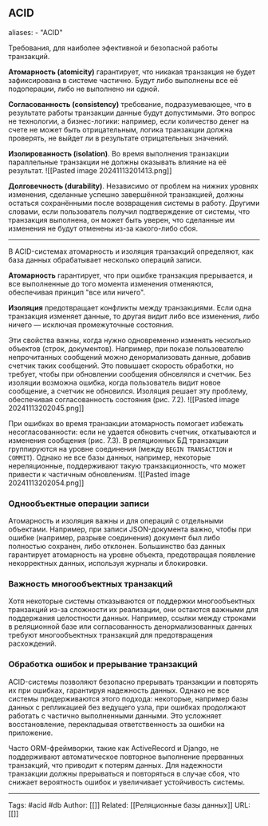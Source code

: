 ## ACID
aliases: 
	- "ACID"

Требования, для наиболее эфективной и безопасной работы транзакций.

**Атомарность (atomicity)** гарантирует, что никакая транзакция не будет зафиксирована в системе частично. Будут либо выполнены все её подоперации, либо не выполнено ни одной.

**Согласованность (consistency)** требование, подразумевающее, что в результате работы транзакции данные будут допустимыми. Это вопрос не технологии, а бизнес-логики: например, если количество денег на счете не может быть отрицательным, логика транзакции должна проверять, не выйдет ли в результате отрицательных значений.

**Изолированность (isolation)**. Во время выполнения транзакции параллельные транзакции не должны оказывать влияние на её результат.
![[Pasted image 20241113201413.png]]

**Долговечность (durability)**. Независимо от проблем на нижних уровнях изменения, сделанные успешно завершённой транзакцией, должны остаться сохранёнными после возвращения системы в работу. Другими словами, если пользователь получил подтверждение от системы, что транзакция выполнена, он может быть уверен, что сделанные им изменения не будут отменены из-за какого-либо сбоя.

---------

В ACID-системах атомарность и изоляция транзакций определяют, как база данных обрабатывает несколько операций записи.

**Атомарность** гарантирует, что при ошибке транзакция прерывается, и все выполненные до того момента изменения отменяются, обеспечивая принцип "все или ничего".

**Изоляция** предотвращает конфликты между транзакциями. Если одна транзакция изменяет данные, то другая видит либо все изменения, либо ничего — исключая промежуточные состояния.

Эти свойства важны, когда нужно одновременно изменять несколько объектов (строк, документов). Например, при показе пользователю непрочитанных сообщений можно денормализовать данные, добавив счетчик таких сообщений. Это повышает скорость обработки, но требует, чтобы при обновлении сообщения обновлялся и счетчик. Без изоляции возможна ошибка, когда пользователь видит новое сообщение, а счетчик не обновился. Изоляция решает эту проблему, обеспечивая согласованность состояния (рис. 7.2).
![[Pasted image 20241113202045.png]]

При ошибках во время транзакции атомарность помогает избежать несогласованности: если не удается обновить счетчик, откатываются и изменения сообщения (рис. 7.3). В реляционных БД транзакции группируются на уровне соединения (между `BEGIN TRANSACTION` и `COMMIT`). Однако не все базы данных, например, некоторые нереляционные, поддерживают такую транзакционность, что может привести к частичным обновлениям.
![[Pasted image 20241113202054.png]]

### Однообъектные операции записи

Атомарность и изоляция важны и для операций с отдельными объектами. Например, при записи JSON-документа важно, чтобы при ошибке (например, разрыве соединения) документ был либо полностью сохранен, либо отклонен. Большинство баз данных гарантирует атомарность на уровне объекта, предотвращая появление некорректных данных, используя журналы и блокировки.

### Важность многообъектных транзакций

Хотя некоторые системы отказываются от поддержки многообъектных транзакций из-за сложности их реализации, они остаются важными для поддержания целостности данных. Например, ссылки между строками в реляционной базе или согласованность денормализованных данных требуют многообъектных транзакций для предотвращения расхождений.

### Обработка ошибок и прерывание транзакций

ACID-системы позволяют безопасно прерывать транзакции и повторять их при ошибках, гарантируя надежность данных. Однако не все системы придерживаются этого подхода: некоторые, например базы данных с репликацией без ведущего узла, при ошибках продолжают работать с частично выполненными данными. Это усложняет восстановление, перекладывая ответственность за ошибки на приложение.

Часто ORM-фреймворки, такие как ActiveRecord и Django, не поддерживают автоматическое повторное выполнение прерванных транзакций, что приводит к потерям данных. Для надежности транзакции должны прерываться и повторяться в случае сбоя, что снижает вероятность ошибок и увеличивает устойчивость системы.

---
Tags: #acid #db
Author: [[]]
Related: [[Реляционные базы данных]]
URL: [[]]